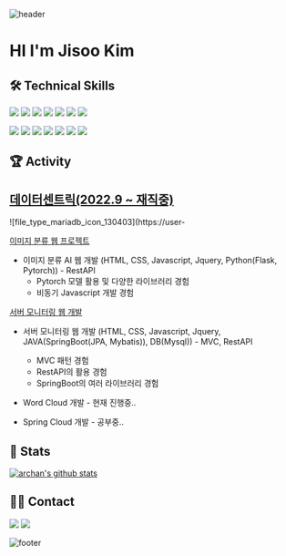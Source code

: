 ![header](https://capsule-render.vercel.app/api?type=waving&&color=gradient&height=100&section=header&fontSize=90)

#   HI I'm Jisoo Kim 

## 🛠 Technical Skills

  <img src="https://img.shields.io/badge/Python-3766AB?style=flat-square&logo=Python&logoColor=white"/></a>
  <img src="https://img.shields.io/badge/Java-007396?style=flat-square&logo=Java&logoColor=white"/></a>
  <img src="https://img.shields.io/badge/Javascript-ffb13b?style=flat-square&logo=javascript&logoColor=white"/></a>
  <img src="https://img.shields.io/badge/css-1572B6?style=flat-square&logo=css3&logoColor=white"/></a>
  <img src="https://img.shields.io/badge/TensorFlow-f4d6c1?style=flat-square&logo=TensorFlow&logoColor=orange"/></a>
  <img src="https://img.shields.io/badge/PyTorch-orange?style=flat-square&logo=PyTorch&logoColor=white"/></a>
  <img src="https://img.shields.io/badge/Linux-yellow?style=flat-square&logo=Linux&logoColor=black"/></a>



  <img src="https://img.shields.io/badge/Flask-000000?style=flat-square&logo=Flask&logoColor=white"/></a>
  <img src="https://img.shields.io/badge/Oracle-F80000?style=flat-square&logo=Oracle&logoColor=white"/></a>
  <img src="https://img.shields.io/badge/Jsp-A830CC?style=flat-square&logo=Jsp&logoColor=white"/></a>
  <img src="https://img.shields.io/badge/C-A8B9CC?style=flat-square&logo=C&logoColor=white"/></a>
  <img src="https://img.shields.io/badge/SpringBoot-6DB33F?style=flat-square&logo=Spring&logoColor=white"/></a>
  <img src="https://img.shields.io/badge/SpringCloud-6DB33F?style=flat-square&logo=Spring&logoColor=white"/></a>
  <img src="https://img.shields.io/badge/Mysql-E6B91E?style=flat-square&logo=MySql&logoColor=white"/>
  

## 🏆 Activity
<a href="https://datacentric.kr/"><h2>데이터센트릭(2022.9 ~ 재직중)</h2></a>![file_type_mariadb_icon_130403](https://user-



<a href="https://github.com/jisoo03010/Image_AI_module_create">이미지 분류 웹 프로젝트</a>
- 이미지 분류 AI 웹 개발 (HTML, CSS, Javascript, Jquery, Python(Flask, Pytorch)) - RestAPI
  - Pytorch 모델 활용 및 다양한 라이브러리 경험
  - 비동기  Javascript 개발 경험
  
<a href="https://github.com/jisoo03010/ServerMonitering">서버 모니터링 웹 개발</a>
- 서버 모니터링 웹 개발 (HTML, CSS, Javascript, Jquery, JAVA(SpringBoot(JPA, Mybatis)), DB(Mysql)) - MVC, RestAPI
  - MVC 패턴 경험
  - RestAPI의 활용 경험
  - SpringBoot의 여러 라이브러리 경험
- Word Cloud 개발 - 현재 진행중..

- Spring Cloud 개발 - 공부중..
  
  
## 🎉 Stats

[![archan's github stats](https://github-readme-stats.vercel.app/api?username=jisoo03010)](https://github.com/jisoo03010/github-readme-stats)


## 🤝🏻 Contact

   <a href="https://jisoo0310.tistory.com/"><img src="https://img.shields.io/badge/Tistory-black?style=flat-square&logo=Tistory&logoColor=white&link=[040310jisoo@naver.com](https://jisoo0310.tistory.com)"/></a>
  <a href="mailto:040310jisoo@naver.com"><img src="https://img.shields.io/badge/Gmail-d14836?style=flat-square&logo=Gmail&logoColor=white&link=040310jisoo@naver.com"/></a>

![footer](https://capsule-render.vercel.app/api?type=waving&&color=gradient&height=100&section=footer&fontSize=90)
